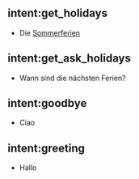 ## intent:get_holidays
- Die [Sommerferien](holidays)

## intent:get_ask_holidays
- Wann sind die nächsten Ferien?

## intent:goodbye
- Ciao

## intent:greeting
- Hallo
